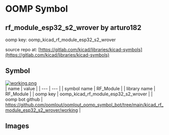 # OOMP Symbol  
## rf_module_esp32_s2_wrover  by arturo182  
  
oomp key: oomp_kicad_rf_module_esp32_s2_wrover  
  
source repo at: [https://gitlab.com/kicad/libraries/kicad-symbols](https://gitlab.com/kicad/libraries/kicad-symbols)  
## Symbol  
  
[![working.png](working_600.png)](working.png)  
| name | value | 
| --- | --- | 
| symbol name | RF_Module | 
| library name | RF_Module | 
| oomp key | oomp_kicad_rf_module_esp32_s2_wrover | 
| oomp bot github | https://github.com/oomlout/oomlout_oomp_symbol_bot/tree/main/kicad_rf_module_esp32_s2_wrover/working | 
## Images  
